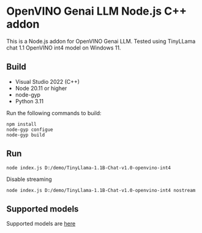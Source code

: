 
# OpenVINO Genai LLM Node.js C++ addon

This is a Node.js addon for OpenVINO Genai LLM.
Tested using TinyLLama chat 1.1 OpenVINO int4 model on Windows 11.

## Build

- Visual Studio 2022 (C++)
- Node 20.11 or higher
- node-gyp
- Python 3.11

Run the following commands to build:

```
npm install
node-gyp configue
node-gyp build
```

## Run

`node index.js D:/demo/TinyLlama-1.1B-Chat-v1.0-openvino-int4`

Disable streaming

`node index.js D:/demo/TinyLlama-1.1B-Chat-v1.0-openvino-int4 nostream`

## Supported models

Supported models are [here](https://github.com/openvinotoolkit/openvino.genai/blob/releases/2024/2/src/docs/SUPPORTED_MODELS.md)
